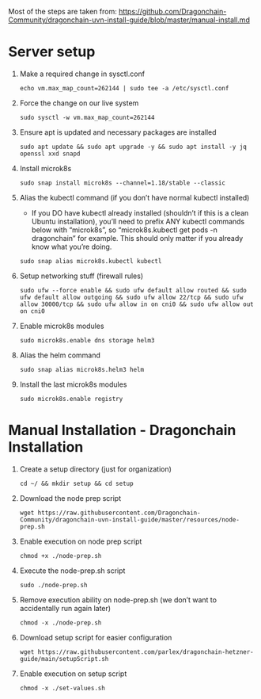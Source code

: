 Most of the steps are taken from: https://github.com/Dragonchain-Community/dragonchain-uvn-install-guide/blob/master/manual-install.md

# Server setup 

1. Make a required change in sysctl.conf

   ```echo vm.max_map_count=262144 | sudo tee -a /etc/sysctl.conf```

2. Force the change on our live system

   ```sudo sysctl -w vm.max_map_count=262144```

3. Ensure apt is updated and necessary packages are installed

    ```sudo apt update && sudo apt upgrade -y && sudo apt install -y jq openssl xxd snapd```

4. Install microk8s

    ```sudo snap install microk8s --channel=1.18/stable --classic```

5. Alias the kubectl command (if you don’t have normal kubectl installed)
    - If you DO have kubectl already installed (shouldn’t if this is a clean Ubuntu installation), you’ll need to prefix ANY kubectl commands below with “microk8s”, so “microk8s.kubectl get pods -n dragonchain” for example. This should only matter if you already know what you’re doing.

    ```sudo snap alias microk8s.kubectl kubectl```

6. Setup networking stuff (firewall rules)

    ```sudo ufw --force enable && sudo ufw default allow routed && sudo ufw default allow outgoing && sudo ufw allow 22/tcp && sudo ufw allow 30000/tcp && sudo ufw allow in on cni0 && sudo ufw allow out on cni0```

7. Enable microk8s modules

    ```sudo microk8s.enable dns storage helm3```

8. Alias the helm command 

    ```sudo snap alias microk8s.helm3 helm```

9. Install the last microk8s modules

    ```sudo microk8s.enable registry```


# Manual Installation - Dragonchain Installation

1. Create a setup directory (just for organization)

    ```cd ~/ && mkdir setup && cd setup```

2. Download the node prep script

    ```wget https://raw.githubusercontent.com/Dragonchain-Community/dragonchain-uvn-install-guide/master/resources/node-prep.sh```

3. Enable execution on node prep script

    ```chmod +x ./node-prep.sh```

4. Execute the node-prep.sh script

    ```sudo ./node-prep.sh```

5. Remove execution ability on node-prep.sh (we don’t want to accidentally run again later)

    ```chmod -x ./node-prep.sh```

6. Download setup script for easier configuration

   ```wget https://raw.githubusercontent.com/parlex/dragonchain-hetzner-guide/main/setupScript.sh```

7. Enable execution on setup script

   ```chmod -x ./set-values.sh```
